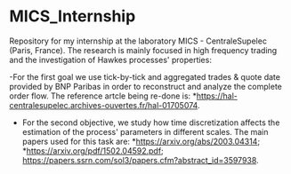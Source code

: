 # MICS_Internship
Repository for my internship at the laboratory MICS - CentraleSupelec (Paris, France). The research is mainly focused in high frequency trading and the investigation of Hawkes processes' properties:

-For the first goal we use tick-by-tick and aggregated trades & quote date provided by BNP Paribas in order to reconstruct and analyze the complete order flow. The reference artcle being re-done is:
*https://hal-centralesupelec.archives-ouvertes.fr/hal-01705074.

- For the second objective, we study how time discretization affects the estimation of the process' parameters in different scales. The main papers used for this task are: 
*https://arxiv.org/abs/2003.04314;
*https://arxiv.org/pdf/1502.04592.pdf;
https://papers.ssrn.com/sol3/papers.cfm?abstract_id=3597938.




